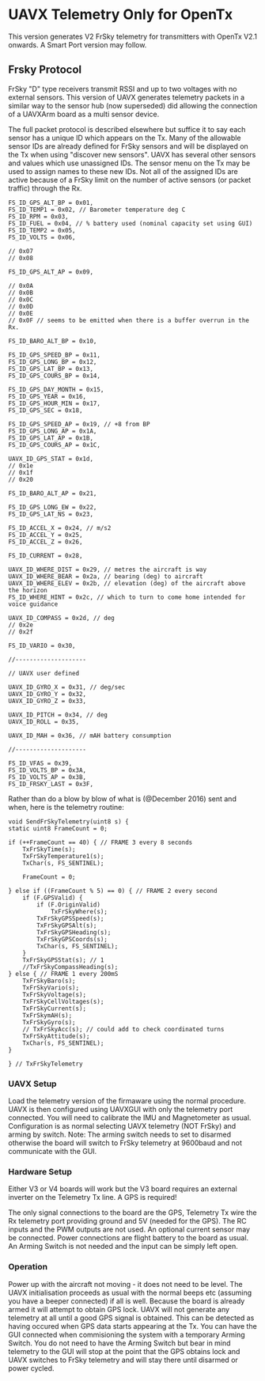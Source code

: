 # UAVX Telemetry Only for OpenTx #

This version generates V2 FrSky telemetry for transmitters with OpenTx V2.1 onwards. A Smart Port version may follow.

## Frsky Protocol ##

FrSky "D" type receivers transmit RSSI and up to two voltages with no external sensors. This version of UAVX generates telemetry packets in a similar way to the sensor hub (now superseded) did allowing the connection of a UAVXArm board as a multi sensor device. 

The full packet protocol is described elsewhere but suffice it to say each sensor has a unique ID which appears on the Tx. Many of the allowable sensor IDs are already defined for FrSky sensors and will be displayed on the Tx when using "discover new sensors". 
UAVX has several other sensors and values which use unassigned IDs. The sensor menu on the Tx may be used to assign names to these new IDs. Not all of the assigned IDs are active because of a FrSky limit on the number of active sensors (or packet traffic) through the Rx. 

	FS_ID_GPS_ALT_BP = 0x01,
	FS_ID_TEMP1 = 0x02, // Barometer temperature deg C
	FS_ID_RPM = 0x03,
	FS_ID_FUEL = 0x04, // % battery used (nominal capacity set using GUI)
	FS_ID_TEMP2 = 0x05,
	FS_ID_VOLTS = 0x06,

	// 0x07
	// 0x08

	FS_ID_GPS_ALT_AP = 0x09,
	
	// 0x0A
	// 0x0B
	// 0x0C
	// 0x0D
	// 0x0E
	// 0x0F // seems to be emitted when there is a buffer overrun in the Rx.
	
	FS_ID_BARO_ALT_BP = 0x10,

	FS_ID_GPS_SPEED_BP = 0x11,
	FS_ID_GPS_LONG_BP = 0x12,
	FS_ID_GPS_LAT_BP = 0x13,
	FS_ID_GPS_COURS_BP = 0x14,

	FS_ID_GPS_DAY_MONTH = 0x15,
	FS_ID_GPS_YEAR = 0x16,
	FS_ID_GPS_HOUR_MIN = 0x17,
	FS_ID_GPS_SEC = 0x18,

	FS_ID_GPS_SPEED_AP = 0x19, // +8 from BP
	FS_ID_GPS_LONG_AP = 0x1A,
	FS_ID_GPS_LAT_AP = 0x1B,
	FS_ID_GPS_COURS_AP = 0x1C,

	UAVX_ID_GPS_STAT = 0x1d,
	// 0x1e
	// 0x1f
	// 0x20

	FS_ID_BARO_ALT_AP = 0x21,

	FS_ID_GPS_LONG_EW = 0x22,
	FS_ID_GPS_LAT_NS = 0x23,

	FS_ID_ACCEL_X = 0x24, // m/s2
	FS_ID_ACCEL_Y = 0x25,
	FS_ID_ACCEL_Z = 0x26,

	FS_ID_CURRENT = 0x28,

	UAVX_ID_WHERE_DIST = 0x29, // metres the aircraft is way
	UAVX_ID_WHERE_BEAR = 0x2a, // bearing (deg) to aircraft
	UAVX_ID_WHERE_ELEV = 0x2b, // elevation (deg) of the aircraft above the horizon
	FS_ID_WHERE_HINT = 0x2c, // which to turn to come home intended for voice guidance

	UAVX_ID_COMPASS = 0x2d, // deg
	// 0x2e
	// 0x2f

	FS_ID_VARIO = 0x30,

	//--------------------

	// UAVX user defined

	UAVX_ID_GYRO_X = 0x31, // deg/sec
	UAVX_ID_GYRO_Y = 0x32,
	UAVX_ID_GYRO_Z = 0x33,

	UAVX_ID_PITCH = 0x34, // deg
	UAVX_ID_ROLL = 0x35,

	UAVX_ID_MAH = 0x36, // mAH battery consumption

	//--------------------

	FS_ID_VFAS = 0x39,
	FS_ID_VOLTS_BP = 0x3A,
	FS_ID_VOLTS_AP = 0x3B,
	FS_ID_FRSKY_LAST = 0x3F,
	
Rather than do a blow by blow of what is (@December 2016) sent and when, here is the telemetry routine:

	void SendFrSkyTelemetry(uint8 s) {
	static uint8 FrameCount = 0;

	if (++FrameCount == 40) { // FRAME 3 every 8 seconds
		TxFrSkyTime(s);
		TxFrSkyTemperature1(s);
		TxChar(s, FS_SENTINEL);

		FrameCount = 0;

	} else if ((FrameCount % 5) == 0) { // FRAME 2 every second
		if (F.GPSValid) {
			if (F.OriginValid)
				TxFrSkyWhere(s);
			TxFrSkyGPSSpeed(s);
			TxFrSkyGPSAlt(s);
			TxFrSkyGPSHeading(s);
			TxFrSkyGPSCoords(s);
			TxChar(s, FS_SENTINEL);
		}
		TxFrSkyGPSStat(s); // 1
		//TxFrSkyCompassHeading(s);
	} else { // FRAME 1 every 200mS
		TxFrSkyBaro(s); 
		TxFrSkyVario(s); 
		TxFrSkyVoltage(s);
		TxFrSkyCellVoltages(s);
		TxFrSkyCurrent(s);
		TxFrSkymAH(s); 
		TxFrSkyGyro(s);
		// TxFrSkyAcc(s); // could add to check coordinated turns
		TxFrSkyAttitude(s);
		TxChar(s, FS_SENTINEL);
	}

	} // TxFrSkyTelemetry
	
### UAVX Setup ###

Load the telemetry version of the firmaware using the normal procedure. UAVX is then configured using UAVXGUI with only the telemetry port connected. You will need to calibrate the IMU and Magnetometer as usual. Configuration is as normal selecting UAVX telemetry (NOT FrSky) and arming by switch. Note: The arming switch needs to set to disarmed otherwise the board will switch to FrSky telemetry at 9600baud and not communicate with the GUI.

### Hardware Setup ###

Either V3 or V4 boards will work but the V3 board requires an external inverter on the Telemetry Tx line. A GPS is required!

The only signal connections to the board are the GPS, Telemetry Tx wire the Rx telemetry port providing ground and 5V (needed for the GPS). The RC inputs and the PWM outputs are not used. An optional current sensor may be connected. Power connections are flight battery to the board as usual. An Arming Switch is not needed and the input can be simply left open.

### Operation ###

Power up with the aircraft not moving - it does not need to be level. The UAVX initialisation proceeds as usual with the normal beeps etc (assuming you have a beeper connected) if all is well. Because the board is already armed it will attempt to obtain GPS lock. UAVX will not generate any telemetry at all until a good GPS signal is obtained. This can be detected as having occured when GPS data starts appearing at the Tx. You can have the GUI connected when commisioning the system with a temporary Arming Switch. You do not need to have the Arming Switch but bear in mind telemetry to the GUI will stop at the point that the GPS obtains lock and UAVX switches to FrSky telemetry and will stay there until disarmed or power cycled.
